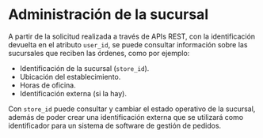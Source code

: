 # Administración de la sucursal

A partir de la solicitud realizada a través de APIs REST, con la identificación devuelta en el atributo `user_id`, se puede consultar información sobre las sucursales que reciben las órdenes, como por ejemplo:

* Identificación de la sucursal (`store_id`).
* Ubicación del establecimiento.
* Horas de oficina.
* Identificación externa (si la hay).

Con `store_id` puede consultar y cambiar el estado operativo de la sucursal, además de poder crear una identificación externa que se utilizará como identificador para un sistema de software de gestión de pedidos.